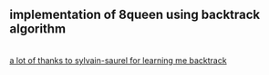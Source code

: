 <h2>implementation of 8queen using backtrack algorithm</h2></br>
<a href="https://github.com/ssaurel" >a lot of thanks to sylvain-saurel for learning me backtrack </a>
